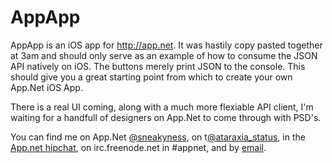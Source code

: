 AppApp
======

AppApp is an iOS app for http://app.net. It was hastily copy pasted together at 3am and should only serve as an example of how to consume the JSON API natively on iOS. The buttons merely print JSON to the console. This should give you a great starting point from which to create your own App.Net iOS App.

There is a real UI coming, along with a much more flexiable API client, I'm waiting for a handfull of designers on App.Net to come through with PSD's. 

You can find me on App.Net [@sneakyness](http://alpha.app.net/sneakyness), on t[@ataraxia_status](http://twitter.com/ataraxia_status), in the [App.net hipchat](https://www.hipchat.com/garqCaGOZ), on irc.freenode.net in #appnet, and by [email](mailto:sneakyness@sneakyness.com).